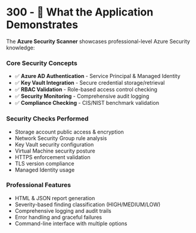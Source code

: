 # 300 - 🔐 What the Application Demonstrates

The **Azure Security Scanner** showcases professional-level Azure Security knowledge:

### Core Security Concepts

- ✅ **Azure AD Authentication** - Service Principal & Managed Identity
- ✅ **Key Vault Integration** - Secure credential storage/retrieval
- ✅ **RBAC Validation** - Role-based access control checking
- ✅ **Security Monitoring** - Comprehensive audit logging
- ✅ **Compliance Checking** - CIS/NIST benchmark validation

### Security Checks Performed

- Storage account public access & encryption
- Network Security Group rule analysis
- Key Vault security configuration
- Virtual Machine security posture
- HTTPS enforcement validation
- TLS version compliance
- Managed Identity usage

### Professional Features

- HTML & JSON report generation
- Severity-based finding classification (HIGH/MEDIUM/LOW)
- Comprehensive logging and audit trails
- Error handling and graceful failures
- Command-line interface with multiple options